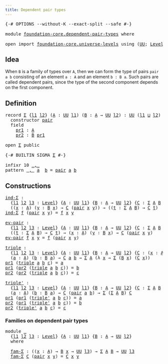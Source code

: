 ```yaml
---
title: Dependent pair types
---
```


<pre class="Agda"><a id="46" class="Symbol">{-#</a> <a id="50" class="Keyword">OPTIONS</a> <a id="58" class="Pragma">--without-K</a> <a id="70" class="Pragma">--exact-split</a> <a id="84" class="Pragma">--safe</a> <a id="91" class="Symbol">#-}</a>

<a id="96" class="Keyword">module</a> <a id="103" href="foundation-core.dependent-pair-types.html" class="Module">foundation-core.dependent-pair-types</a> <a id="140" class="Keyword">where</a>

<a id="147" class="Keyword">open</a> <a id="152" class="Keyword">import</a> <a id="159" href="foundation-core.universe-levels.html" class="Module">foundation-core.universe-levels</a> <a id="191" class="Keyword">using</a> <a id="197" class="Symbol">(</a><a id="198" href="foundation-core.universe-levels.html#235" class="Primitive">UU</a><a id="200" class="Symbol">;</a> <a id="202" href="Agda.Primitive.html#591" class="Postulate">Level</a><a id="207" class="Symbol">;</a> <a id="209" href="Agda.Primitive.html#804" class="Primitive Operator">_⊔_</a><a id="212" class="Symbol">)</a>
</pre>
## Idea

When `B` is a family of types over `A`, then we can form the type of pairs `pair a b` consisting of an element `a : A` and an element `b : B a`. Such pairs are called dependent pairs, since the type of the second component depends on the first component. 

## Definition

<pre class="Agda"><a id="508" class="Keyword">record</a> <a id="Σ"></a><a id="515" href="foundation-core.dependent-pair-types.html#515" class="Record">Σ</a> <a id="517" class="Symbol">{</a><a id="518" href="foundation-core.dependent-pair-types.html#518" class="Bound">l1</a> <a id="521" href="foundation-core.dependent-pair-types.html#521" class="Bound">l2</a><a id="523" class="Symbol">}</a> <a id="525" class="Symbol">(</a><a id="526" href="foundation-core.dependent-pair-types.html#526" class="Bound">A</a> <a id="528" class="Symbol">:</a> <a id="530" href="foundation-core.universe-levels.html#235" class="Primitive">UU</a> <a id="533" href="foundation-core.dependent-pair-types.html#518" class="Bound">l1</a><a id="535" class="Symbol">)</a> <a id="537" class="Symbol">(</a><a id="538" href="foundation-core.dependent-pair-types.html#538" class="Bound">B</a> <a id="540" class="Symbol">:</a> <a id="542" href="foundation-core.dependent-pair-types.html#526" class="Bound">A</a> <a id="544" class="Symbol">→</a> <a id="546" href="foundation-core.universe-levels.html#235" class="Primitive">UU</a> <a id="549" href="foundation-core.dependent-pair-types.html#521" class="Bound">l2</a><a id="551" class="Symbol">)</a> <a id="553" class="Symbol">:</a> <a id="555" href="foundation-core.universe-levels.html#235" class="Primitive">UU</a> <a id="558" class="Symbol">(</a><a id="559" href="foundation-core.dependent-pair-types.html#518" class="Bound">l1</a> <a id="562" href="Agda.Primitive.html#804" class="Primitive Operator">⊔</a> <a id="564" href="foundation-core.dependent-pair-types.html#521" class="Bound">l2</a><a id="566" class="Symbol">)</a> <a id="568" class="Keyword">where</a>
  <a id="576" class="Keyword">constructor</a> <a id="pair"></a><a id="588" href="foundation-core.dependent-pair-types.html#588" class="InductiveConstructor">pair</a>
  <a id="595" class="Keyword">field</a>
    <a id="Σ.pr1"></a><a id="605" href="foundation-core.dependent-pair-types.html#605" class="Field">pr1</a> <a id="609" class="Symbol">:</a> <a id="611" href="foundation-core.dependent-pair-types.html#526" class="Bound">A</a>
    <a id="Σ.pr2"></a><a id="617" href="foundation-core.dependent-pair-types.html#617" class="Field">pr2</a> <a id="621" class="Symbol">:</a> <a id="623" href="foundation-core.dependent-pair-types.html#538" class="Bound">B</a> <a id="625" href="foundation-core.dependent-pair-types.html#605" class="Field">pr1</a>

<a id="630" class="Keyword">open</a> <a id="635" href="foundation-core.dependent-pair-types.html#515" class="Module">Σ</a> <a id="637" class="Keyword">public</a>

<a id="645" class="Symbol">{-#</a> <a id="649" class="Keyword">BUILTIN</a> <a id="657" class="Keyword">SIGMA</a> <a id="663" href="foundation-core.dependent-pair-types.html#515" class="Record">Σ</a> <a id="665" class="Symbol">#-}</a>

<a id="670" class="Keyword">infixr</a> <a id="677" class="Number">10</a> <a id="680" href="foundation-core.dependent-pair-types.html#692" class="InductiveConstructor Operator">_,_</a>
<a id="684" class="Keyword">pattern</a> <a id="_,_"></a><a id="692" href="foundation-core.dependent-pair-types.html#692" class="InductiveConstructor Operator">_,_</a> <a id="696" href="foundation-core.dependent-pair-types.html#708" class="Bound">a</a>  <a id="699" href="foundation-core.dependent-pair-types.html#710" class="Bound">b</a> <a id="701" class="Symbol">=</a> <a id="703" href="foundation-core.dependent-pair-types.html#588" class="InductiveConstructor">pair</a> <a id="708" href="foundation-core.dependent-pair-types.html#708" class="Bound">a</a> <a id="710" href="foundation-core.dependent-pair-types.html#710" class="Bound">b</a>
</pre>
## Constructions

<pre class="Agda"><a id="ind-Σ"></a><a id="743" href="foundation-core.dependent-pair-types.html#743" class="Function">ind-Σ</a> <a id="749" class="Symbol">:</a>
  <a id="753" class="Symbol">{</a><a id="754" href="foundation-core.dependent-pair-types.html#754" class="Bound">l1</a> <a id="757" href="foundation-core.dependent-pair-types.html#757" class="Bound">l2</a> <a id="760" href="foundation-core.dependent-pair-types.html#760" class="Bound">l3</a> <a id="763" class="Symbol">:</a> <a id="765" href="Agda.Primitive.html#591" class="Postulate">Level</a><a id="770" class="Symbol">}</a> <a id="772" class="Symbol">{</a><a id="773" href="foundation-core.dependent-pair-types.html#773" class="Bound">A</a> <a id="775" class="Symbol">:</a> <a id="777" href="foundation-core.universe-levels.html#235" class="Primitive">UU</a> <a id="780" href="foundation-core.dependent-pair-types.html#754" class="Bound">l1</a><a id="782" class="Symbol">}</a> <a id="784" class="Symbol">{</a><a id="785" href="foundation-core.dependent-pair-types.html#785" class="Bound">B</a> <a id="787" class="Symbol">:</a> <a id="789" href="foundation-core.dependent-pair-types.html#773" class="Bound">A</a> <a id="791" class="Symbol">→</a> <a id="793" href="foundation-core.universe-levels.html#235" class="Primitive">UU</a> <a id="796" href="foundation-core.dependent-pair-types.html#757" class="Bound">l2</a><a id="798" class="Symbol">}</a> <a id="800" class="Symbol">{</a><a id="801" href="foundation-core.dependent-pair-types.html#801" class="Bound">C</a> <a id="803" class="Symbol">:</a> <a id="805" href="foundation-core.dependent-pair-types.html#515" class="Record">Σ</a> <a id="807" href="foundation-core.dependent-pair-types.html#773" class="Bound">A</a> <a id="809" href="foundation-core.dependent-pair-types.html#785" class="Bound">B</a> <a id="811" class="Symbol">→</a> <a id="813" href="foundation-core.universe-levels.html#235" class="Primitive">UU</a> <a id="816" href="foundation-core.dependent-pair-types.html#760" class="Bound">l3</a><a id="818" class="Symbol">}</a> <a id="820" class="Symbol">→</a>
  <a id="824" class="Symbol">((</a><a id="826" href="foundation-core.dependent-pair-types.html#826" class="Bound">x</a> <a id="828" class="Symbol">:</a> <a id="830" href="foundation-core.dependent-pair-types.html#773" class="Bound">A</a><a id="831" class="Symbol">)</a> <a id="833" class="Symbol">(</a><a id="834" href="foundation-core.dependent-pair-types.html#834" class="Bound">y</a> <a id="836" class="Symbol">:</a> <a id="838" href="foundation-core.dependent-pair-types.html#785" class="Bound">B</a> <a id="840" href="foundation-core.dependent-pair-types.html#826" class="Bound">x</a><a id="841" class="Symbol">)</a> <a id="843" class="Symbol">→</a> <a id="845" href="foundation-core.dependent-pair-types.html#801" class="Bound">C</a> <a id="847" class="Symbol">(</a><a id="848" href="foundation-core.dependent-pair-types.html#588" class="InductiveConstructor">pair</a> <a id="853" href="foundation-core.dependent-pair-types.html#826" class="Bound">x</a> <a id="855" href="foundation-core.dependent-pair-types.html#834" class="Bound">y</a><a id="856" class="Symbol">))</a> <a id="859" class="Symbol">→</a> <a id="861" class="Symbol">((</a><a id="863" href="foundation-core.dependent-pair-types.html#863" class="Bound">t</a> <a id="865" class="Symbol">:</a> <a id="867" href="foundation-core.dependent-pair-types.html#515" class="Record">Σ</a> <a id="869" href="foundation-core.dependent-pair-types.html#773" class="Bound">A</a> <a id="871" href="foundation-core.dependent-pair-types.html#785" class="Bound">B</a><a id="872" class="Symbol">)</a> <a id="874" class="Symbol">→</a> <a id="876" href="foundation-core.dependent-pair-types.html#801" class="Bound">C</a> <a id="878" href="foundation-core.dependent-pair-types.html#863" class="Bound">t</a><a id="879" class="Symbol">)</a>
<a id="881" href="foundation-core.dependent-pair-types.html#743" class="Function">ind-Σ</a> <a id="887" href="foundation-core.dependent-pair-types.html#887" class="Bound">f</a> <a id="889" class="Symbol">(</a><a id="890" href="foundation-core.dependent-pair-types.html#588" class="InductiveConstructor">pair</a> <a id="895" href="foundation-core.dependent-pair-types.html#895" class="Bound">x</a> <a id="897" href="foundation-core.dependent-pair-types.html#897" class="Bound">y</a><a id="898" class="Symbol">)</a> <a id="900" class="Symbol">=</a> <a id="902" href="foundation-core.dependent-pair-types.html#887" class="Bound">f</a> <a id="904" href="foundation-core.dependent-pair-types.html#895" class="Bound">x</a> <a id="906" href="foundation-core.dependent-pair-types.html#897" class="Bound">y</a>

<a id="ev-pair"></a><a id="909" href="foundation-core.dependent-pair-types.html#909" class="Function">ev-pair</a> <a id="917" class="Symbol">:</a>
  <a id="921" class="Symbol">{</a><a id="922" href="foundation-core.dependent-pair-types.html#922" class="Bound">l1</a> <a id="925" href="foundation-core.dependent-pair-types.html#925" class="Bound">l2</a> <a id="928" href="foundation-core.dependent-pair-types.html#928" class="Bound">l3</a> <a id="931" class="Symbol">:</a> <a id="933" href="Agda.Primitive.html#591" class="Postulate">Level</a><a id="938" class="Symbol">}</a> <a id="940" class="Symbol">{</a><a id="941" href="foundation-core.dependent-pair-types.html#941" class="Bound">A</a> <a id="943" class="Symbol">:</a> <a id="945" href="foundation-core.universe-levels.html#235" class="Primitive">UU</a> <a id="948" href="foundation-core.dependent-pair-types.html#922" class="Bound">l1</a><a id="950" class="Symbol">}</a> <a id="952" class="Symbol">{</a><a id="953" href="foundation-core.dependent-pair-types.html#953" class="Bound">B</a> <a id="955" class="Symbol">:</a> <a id="957" href="foundation-core.dependent-pair-types.html#941" class="Bound">A</a> <a id="959" class="Symbol">→</a> <a id="961" href="foundation-core.universe-levels.html#235" class="Primitive">UU</a> <a id="964" href="foundation-core.dependent-pair-types.html#925" class="Bound">l2</a><a id="966" class="Symbol">}</a> <a id="968" class="Symbol">{</a><a id="969" href="foundation-core.dependent-pair-types.html#969" class="Bound">C</a> <a id="971" class="Symbol">:</a> <a id="973" href="foundation-core.dependent-pair-types.html#515" class="Record">Σ</a> <a id="975" href="foundation-core.dependent-pair-types.html#941" class="Bound">A</a> <a id="977" href="foundation-core.dependent-pair-types.html#953" class="Bound">B</a> <a id="979" class="Symbol">→</a> <a id="981" href="foundation-core.universe-levels.html#235" class="Primitive">UU</a> <a id="984" href="foundation-core.dependent-pair-types.html#928" class="Bound">l3</a><a id="986" class="Symbol">}</a> <a id="988" class="Symbol">→</a>
  <a id="992" class="Symbol">((</a><a id="994" href="foundation-core.dependent-pair-types.html#994" class="Bound">t</a> <a id="996" class="Symbol">:</a> <a id="998" href="foundation-core.dependent-pair-types.html#515" class="Record">Σ</a> <a id="1000" href="foundation-core.dependent-pair-types.html#941" class="Bound">A</a> <a id="1002" href="foundation-core.dependent-pair-types.html#953" class="Bound">B</a><a id="1003" class="Symbol">)</a> <a id="1005" class="Symbol">→</a> <a id="1007" href="foundation-core.dependent-pair-types.html#969" class="Bound">C</a> <a id="1009" href="foundation-core.dependent-pair-types.html#994" class="Bound">t</a><a id="1010" class="Symbol">)</a> <a id="1012" class="Symbol">→</a> <a id="1014" class="Symbol">(</a><a id="1015" href="foundation-core.dependent-pair-types.html#1015" class="Bound">x</a> <a id="1017" class="Symbol">:</a> <a id="1019" href="foundation-core.dependent-pair-types.html#941" class="Bound">A</a><a id="1020" class="Symbol">)</a> <a id="1022" class="Symbol">(</a><a id="1023" href="foundation-core.dependent-pair-types.html#1023" class="Bound">y</a> <a id="1025" class="Symbol">:</a> <a id="1027" href="foundation-core.dependent-pair-types.html#953" class="Bound">B</a> <a id="1029" href="foundation-core.dependent-pair-types.html#1015" class="Bound">x</a><a id="1030" class="Symbol">)</a> <a id="1032" class="Symbol">→</a> <a id="1034" href="foundation-core.dependent-pair-types.html#969" class="Bound">C</a> <a id="1036" class="Symbol">(</a><a id="1037" href="foundation-core.dependent-pair-types.html#588" class="InductiveConstructor">pair</a> <a id="1042" href="foundation-core.dependent-pair-types.html#1015" class="Bound">x</a> <a id="1044" href="foundation-core.dependent-pair-types.html#1023" class="Bound">y</a><a id="1045" class="Symbol">)</a>
<a id="1047" href="foundation-core.dependent-pair-types.html#909" class="Function">ev-pair</a> <a id="1055" href="foundation-core.dependent-pair-types.html#1055" class="Bound">f</a> <a id="1057" href="foundation-core.dependent-pair-types.html#1057" class="Bound">x</a> <a id="1059" href="foundation-core.dependent-pair-types.html#1059" class="Bound">y</a> <a id="1061" class="Symbol">=</a> <a id="1063" href="foundation-core.dependent-pair-types.html#1055" class="Bound">f</a> <a id="1065" class="Symbol">(</a><a id="1066" href="foundation-core.dependent-pair-types.html#588" class="InductiveConstructor">pair</a> <a id="1071" href="foundation-core.dependent-pair-types.html#1057" class="Bound">x</a> <a id="1073" href="foundation-core.dependent-pair-types.html#1059" class="Bound">y</a><a id="1074" class="Symbol">)</a>

<a id="triple"></a><a id="1077" href="foundation-core.dependent-pair-types.html#1077" class="Function">triple</a> <a id="1084" class="Symbol">:</a>
  <a id="1088" class="Symbol">{</a><a id="1089" href="foundation-core.dependent-pair-types.html#1089" class="Bound">l1</a> <a id="1092" href="foundation-core.dependent-pair-types.html#1092" class="Bound">l2</a> <a id="1095" href="foundation-core.dependent-pair-types.html#1095" class="Bound">l3</a> <a id="1098" class="Symbol">:</a> <a id="1100" href="Agda.Primitive.html#591" class="Postulate">Level</a><a id="1105" class="Symbol">}</a> <a id="1107" class="Symbol">{</a><a id="1108" href="foundation-core.dependent-pair-types.html#1108" class="Bound">A</a> <a id="1110" class="Symbol">:</a> <a id="1112" href="foundation-core.universe-levels.html#235" class="Primitive">UU</a> <a id="1115" href="foundation-core.dependent-pair-types.html#1089" class="Bound">l1</a><a id="1117" class="Symbol">}</a> <a id="1119" class="Symbol">{</a><a id="1120" href="foundation-core.dependent-pair-types.html#1120" class="Bound">B</a> <a id="1122" class="Symbol">:</a> <a id="1124" href="foundation-core.dependent-pair-types.html#1108" class="Bound">A</a> <a id="1126" class="Symbol">→</a> <a id="1128" href="foundation-core.universe-levels.html#235" class="Primitive">UU</a> <a id="1131" href="foundation-core.dependent-pair-types.html#1092" class="Bound">l2</a><a id="1133" class="Symbol">}</a> <a id="1135" class="Symbol">{</a><a id="1136" href="foundation-core.dependent-pair-types.html#1136" class="Bound">C</a> <a id="1138" class="Symbol">:</a> <a id="1140" class="Symbol">(</a><a id="1141" href="foundation-core.dependent-pair-types.html#1141" class="Bound">x</a> <a id="1143" class="Symbol">:</a> <a id="1145" href="foundation-core.dependent-pair-types.html#1108" class="Bound">A</a><a id="1146" class="Symbol">)</a> <a id="1148" class="Symbol">→</a> <a id="1150" href="foundation-core.dependent-pair-types.html#1120" class="Bound">B</a> <a id="1152" href="foundation-core.dependent-pair-types.html#1141" class="Bound">x</a> <a id="1154" class="Symbol">→</a> <a id="1156" href="foundation-core.universe-levels.html#235" class="Primitive">UU</a> <a id="1159" href="foundation-core.dependent-pair-types.html#1095" class="Bound">l3</a><a id="1161" class="Symbol">}</a> <a id="1163" class="Symbol">→</a>
  <a id="1167" class="Symbol">(</a><a id="1168" href="foundation-core.dependent-pair-types.html#1168" class="Bound">a</a> <a id="1170" class="Symbol">:</a> <a id="1172" href="foundation-core.dependent-pair-types.html#1108" class="Bound">A</a><a id="1173" class="Symbol">)</a> <a id="1175" class="Symbol">(</a><a id="1176" href="foundation-core.dependent-pair-types.html#1176" class="Bound">b</a> <a id="1178" class="Symbol">:</a> <a id="1180" href="foundation-core.dependent-pair-types.html#1120" class="Bound">B</a> <a id="1182" href="foundation-core.dependent-pair-types.html#1168" class="Bound">a</a><a id="1183" class="Symbol">)</a> <a id="1185" class="Symbol">→</a> <a id="1187" href="foundation-core.dependent-pair-types.html#1136" class="Bound">C</a> <a id="1189" href="foundation-core.dependent-pair-types.html#1168" class="Bound">a</a> <a id="1191" href="foundation-core.dependent-pair-types.html#1176" class="Bound">b</a> <a id="1193" class="Symbol">→</a> <a id="1195" href="foundation-core.dependent-pair-types.html#515" class="Record">Σ</a> <a id="1197" href="foundation-core.dependent-pair-types.html#1108" class="Bound">A</a> <a id="1199" class="Symbol">(λ</a> <a id="1202" href="foundation-core.dependent-pair-types.html#1202" class="Bound">x</a> <a id="1204" class="Symbol">→</a> <a id="1206" href="foundation-core.dependent-pair-types.html#515" class="Record">Σ</a> <a id="1208" class="Symbol">(</a><a id="1209" href="foundation-core.dependent-pair-types.html#1120" class="Bound">B</a> <a id="1211" href="foundation-core.dependent-pair-types.html#1202" class="Bound">x</a><a id="1212" class="Symbol">)</a> <a id="1214" class="Symbol">(</a><a id="1215" href="foundation-core.dependent-pair-types.html#1136" class="Bound">C</a> <a id="1217" href="foundation-core.dependent-pair-types.html#1202" class="Bound">x</a><a id="1218" class="Symbol">))</a>
<a id="1221" href="foundation-core.dependent-pair-types.html#605" class="Field">pr1</a> <a id="1225" class="Symbol">(</a><a id="1226" href="foundation-core.dependent-pair-types.html#1077" class="Function">triple</a> <a id="1233" href="foundation-core.dependent-pair-types.html#1233" class="Bound">a</a> <a id="1235" href="foundation-core.dependent-pair-types.html#1235" class="Bound">b</a> <a id="1237" href="foundation-core.dependent-pair-types.html#1237" class="Bound">c</a><a id="1238" class="Symbol">)</a> <a id="1240" class="Symbol">=</a> <a id="1242" href="foundation-core.dependent-pair-types.html#1233" class="Bound">a</a>
<a id="1244" href="foundation-core.dependent-pair-types.html#605" class="Field">pr1</a> <a id="1248" class="Symbol">(</a><a id="1249" href="foundation-core.dependent-pair-types.html#617" class="Field">pr2</a> <a id="1253" class="Symbol">(</a><a id="1254" href="foundation-core.dependent-pair-types.html#1077" class="Function">triple</a> <a id="1261" href="foundation-core.dependent-pair-types.html#1261" class="Bound">a</a> <a id="1263" href="foundation-core.dependent-pair-types.html#1263" class="Bound">b</a> <a id="1265" href="foundation-core.dependent-pair-types.html#1265" class="Bound">c</a><a id="1266" class="Symbol">))</a> <a id="1269" class="Symbol">=</a> <a id="1271" href="foundation-core.dependent-pair-types.html#1263" class="Bound">b</a>
<a id="1273" href="foundation-core.dependent-pair-types.html#617" class="Field">pr2</a> <a id="1277" class="Symbol">(</a><a id="1278" href="foundation-core.dependent-pair-types.html#617" class="Field">pr2</a> <a id="1282" class="Symbol">(</a><a id="1283" href="foundation-core.dependent-pair-types.html#1077" class="Function">triple</a> <a id="1290" href="foundation-core.dependent-pair-types.html#1290" class="Bound">a</a> <a id="1292" href="foundation-core.dependent-pair-types.html#1292" class="Bound">b</a> <a id="1294" href="foundation-core.dependent-pair-types.html#1294" class="Bound">c</a><a id="1295" class="Symbol">))</a> <a id="1298" class="Symbol">=</a> <a id="1300" href="foundation-core.dependent-pair-types.html#1294" class="Bound">c</a>

<a id="triple&#39;"></a><a id="1303" href="foundation-core.dependent-pair-types.html#1303" class="Function">triple&#39;</a> <a id="1311" class="Symbol">:</a>
  <a id="1315" class="Symbol">{</a><a id="1316" href="foundation-core.dependent-pair-types.html#1316" class="Bound">l1</a> <a id="1319" href="foundation-core.dependent-pair-types.html#1319" class="Bound">l2</a> <a id="1322" href="foundation-core.dependent-pair-types.html#1322" class="Bound">l3</a> <a id="1325" class="Symbol">:</a> <a id="1327" href="Agda.Primitive.html#591" class="Postulate">Level</a><a id="1332" class="Symbol">}</a> <a id="1334" class="Symbol">{</a><a id="1335" href="foundation-core.dependent-pair-types.html#1335" class="Bound">A</a> <a id="1337" class="Symbol">:</a> <a id="1339" href="foundation-core.universe-levels.html#235" class="Primitive">UU</a> <a id="1342" href="foundation-core.dependent-pair-types.html#1316" class="Bound">l1</a><a id="1344" class="Symbol">}</a> <a id="1346" class="Symbol">{</a><a id="1347" href="foundation-core.dependent-pair-types.html#1347" class="Bound">B</a> <a id="1349" class="Symbol">:</a> <a id="1351" href="foundation-core.dependent-pair-types.html#1335" class="Bound">A</a> <a id="1353" class="Symbol">→</a> <a id="1355" href="foundation-core.universe-levels.html#235" class="Primitive">UU</a> <a id="1358" href="foundation-core.dependent-pair-types.html#1319" class="Bound">l2</a><a id="1360" class="Symbol">}</a> <a id="1362" class="Symbol">{</a><a id="1363" href="foundation-core.dependent-pair-types.html#1363" class="Bound">C</a> <a id="1365" class="Symbol">:</a> <a id="1367" href="foundation-core.dependent-pair-types.html#515" class="Record">Σ</a> <a id="1369" href="foundation-core.dependent-pair-types.html#1335" class="Bound">A</a> <a id="1371" href="foundation-core.dependent-pair-types.html#1347" class="Bound">B</a> <a id="1373" class="Symbol">→</a> <a id="1375" href="foundation-core.universe-levels.html#235" class="Primitive">UU</a> <a id="1378" href="foundation-core.dependent-pair-types.html#1322" class="Bound">l3</a><a id="1380" class="Symbol">}</a> <a id="1382" class="Symbol">→</a>
  <a id="1386" class="Symbol">(</a><a id="1387" href="foundation-core.dependent-pair-types.html#1387" class="Bound">a</a> <a id="1389" class="Symbol">:</a> <a id="1391" href="foundation-core.dependent-pair-types.html#1335" class="Bound">A</a><a id="1392" class="Symbol">)</a> <a id="1394" class="Symbol">(</a><a id="1395" href="foundation-core.dependent-pair-types.html#1395" class="Bound">b</a> <a id="1397" class="Symbol">:</a> <a id="1399" href="foundation-core.dependent-pair-types.html#1347" class="Bound">B</a> <a id="1401" href="foundation-core.dependent-pair-types.html#1387" class="Bound">a</a><a id="1402" class="Symbol">)</a> <a id="1404" class="Symbol">→</a> <a id="1406" href="foundation-core.dependent-pair-types.html#1363" class="Bound">C</a> <a id="1408" class="Symbol">(</a><a id="1409" href="foundation-core.dependent-pair-types.html#588" class="InductiveConstructor">pair</a> <a id="1414" href="foundation-core.dependent-pair-types.html#1387" class="Bound">a</a> <a id="1416" href="foundation-core.dependent-pair-types.html#1395" class="Bound">b</a><a id="1417" class="Symbol">)</a> <a id="1419" class="Symbol">→</a> <a id="1421" href="foundation-core.dependent-pair-types.html#515" class="Record">Σ</a> <a id="1423" class="Symbol">(</a><a id="1424" href="foundation-core.dependent-pair-types.html#515" class="Record">Σ</a> <a id="1426" href="foundation-core.dependent-pair-types.html#1335" class="Bound">A</a> <a id="1428" href="foundation-core.dependent-pair-types.html#1347" class="Bound">B</a><a id="1429" class="Symbol">)</a> <a id="1431" href="foundation-core.dependent-pair-types.html#1363" class="Bound">C</a>
<a id="1433" href="foundation-core.dependent-pair-types.html#605" class="Field">pr1</a> <a id="1437" class="Symbol">(</a><a id="1438" href="foundation-core.dependent-pair-types.html#605" class="Field">pr1</a> <a id="1442" class="Symbol">(</a><a id="1443" href="foundation-core.dependent-pair-types.html#1303" class="Function">triple&#39;</a> <a id="1451" href="foundation-core.dependent-pair-types.html#1451" class="Bound">a</a> <a id="1453" href="foundation-core.dependent-pair-types.html#1453" class="Bound">b</a> <a id="1455" href="foundation-core.dependent-pair-types.html#1455" class="Bound">c</a><a id="1456" class="Symbol">))</a> <a id="1459" class="Symbol">=</a> <a id="1461" href="foundation-core.dependent-pair-types.html#1451" class="Bound">a</a>
<a id="1463" href="foundation-core.dependent-pair-types.html#617" class="Field">pr2</a> <a id="1467" class="Symbol">(</a><a id="1468" href="foundation-core.dependent-pair-types.html#605" class="Field">pr1</a> <a id="1472" class="Symbol">(</a><a id="1473" href="foundation-core.dependent-pair-types.html#1303" class="Function">triple&#39;</a> <a id="1481" href="foundation-core.dependent-pair-types.html#1481" class="Bound">a</a> <a id="1483" href="foundation-core.dependent-pair-types.html#1483" class="Bound">b</a> <a id="1485" href="foundation-core.dependent-pair-types.html#1485" class="Bound">c</a><a id="1486" class="Symbol">))</a> <a id="1489" class="Symbol">=</a> <a id="1491" href="foundation-core.dependent-pair-types.html#1483" class="Bound">b</a>
<a id="1493" href="foundation-core.dependent-pair-types.html#617" class="Field">pr2</a> <a id="1497" class="Symbol">(</a><a id="1498" href="foundation-core.dependent-pair-types.html#1303" class="Function">triple&#39;</a> <a id="1506" href="foundation-core.dependent-pair-types.html#1506" class="Bound">a</a> <a id="1508" href="foundation-core.dependent-pair-types.html#1508" class="Bound">b</a> <a id="1510" href="foundation-core.dependent-pair-types.html#1510" class="Bound">c</a><a id="1511" class="Symbol">)</a> <a id="1513" class="Symbol">=</a> <a id="1515" href="foundation-core.dependent-pair-types.html#1510" class="Bound">c</a>
</pre>
### Families on dependent pair types

<pre class="Agda"><a id="1568" class="Keyword">module</a> <a id="1575" href="foundation-core.dependent-pair-types.html#1575" class="Module">_</a>
  <a id="1579" class="Symbol">{</a><a id="1580" href="foundation-core.dependent-pair-types.html#1580" class="Bound">l1</a> <a id="1583" href="foundation-core.dependent-pair-types.html#1583" class="Bound">l2</a> <a id="1586" href="foundation-core.dependent-pair-types.html#1586" class="Bound">l3</a> <a id="1589" class="Symbol">:</a> <a id="1591" href="Agda.Primitive.html#591" class="Postulate">Level</a><a id="1596" class="Symbol">}</a> <a id="1598" class="Symbol">{</a><a id="1599" href="foundation-core.dependent-pair-types.html#1599" class="Bound">A</a> <a id="1601" class="Symbol">:</a> <a id="1603" href="foundation-core.universe-levels.html#235" class="Primitive">UU</a> <a id="1606" href="foundation-core.dependent-pair-types.html#1580" class="Bound">l1</a><a id="1608" class="Symbol">}</a> <a id="1610" class="Symbol">{</a><a id="1611" href="foundation-core.dependent-pair-types.html#1611" class="Bound">B</a> <a id="1613" class="Symbol">:</a> <a id="1615" href="foundation-core.dependent-pair-types.html#1599" class="Bound">A</a> <a id="1617" class="Symbol">→</a> <a id="1619" href="foundation-core.universe-levels.html#235" class="Primitive">UU</a> <a id="1622" href="foundation-core.dependent-pair-types.html#1583" class="Bound">l2</a><a id="1624" class="Symbol">}</a>
  <a id="1628" class="Keyword">where</a>

  <a id="1637" href="foundation-core.dependent-pair-types.html#1637" class="Function">fam-Σ</a> <a id="1643" class="Symbol">:</a> <a id="1645" class="Symbol">((</a><a id="1647" href="foundation-core.dependent-pair-types.html#1647" class="Bound">x</a> <a id="1649" class="Symbol">:</a> <a id="1651" href="foundation-core.dependent-pair-types.html#1599" class="Bound">A</a><a id="1652" class="Symbol">)</a> <a id="1654" class="Symbol">→</a> <a id="1656" href="foundation-core.dependent-pair-types.html#1611" class="Bound">B</a> <a id="1658" href="foundation-core.dependent-pair-types.html#1647" class="Bound">x</a> <a id="1660" class="Symbol">→</a> <a id="1662" href="foundation-core.universe-levels.html#235" class="Primitive">UU</a> <a id="1665" href="foundation-core.dependent-pair-types.html#1586" class="Bound">l3</a><a id="1667" class="Symbol">)</a> <a id="1669" class="Symbol">→</a> <a id="1671" href="foundation-core.dependent-pair-types.html#515" class="Record">Σ</a> <a id="1673" href="foundation-core.dependent-pair-types.html#1599" class="Bound">A</a> <a id="1675" href="foundation-core.dependent-pair-types.html#1611" class="Bound">B</a> <a id="1677" class="Symbol">→</a> <a id="1679" href="foundation-core.universe-levels.html#235" class="Primitive">UU</a> <a id="1682" href="foundation-core.dependent-pair-types.html#1586" class="Bound">l3</a>
  <a id="1687" href="foundation-core.dependent-pair-types.html#1637" class="Function">fam-Σ</a> <a id="1693" href="foundation-core.dependent-pair-types.html#1693" class="Bound">C</a> <a id="1695" class="Symbol">(</a><a id="1696" href="foundation-core.dependent-pair-types.html#588" class="InductiveConstructor">pair</a> <a id="1701" href="foundation-core.dependent-pair-types.html#1701" class="Bound">x</a> <a id="1703" href="foundation-core.dependent-pair-types.html#1703" class="Bound">y</a><a id="1704" class="Symbol">)</a> <a id="1706" class="Symbol">=</a> <a id="1708" href="foundation-core.dependent-pair-types.html#1693" class="Bound">C</a> <a id="1710" href="foundation-core.dependent-pair-types.html#1701" class="Bound">x</a> <a id="1712" href="foundation-core.dependent-pair-types.html#1703" class="Bound">y</a>
</pre>